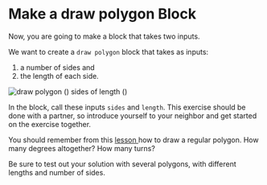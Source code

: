 # Make a draw polygon Block

Now, you are going to make a block that takes two inputs.

We want to create a `draw polygon` block that takes as inputs:

1. a number of sides and
2. the length of each side.

![draw polygon \(\) sides of length \(\)](https://beautyjoy.github.io/bjc-r/img/prog/polyblock.png)

In the block, call these inputs `sides` and `length`. This exercise should be done with a partner, so introduce yourself to your neighbor and get started on the exercise together.

You should remember from this [lesson ](drawing-regular-polygons-with-repeat.md)how to draw a regular polygon. How many degrees altogether? How many turns?

Be sure to test out your solution with several polygons, with different lengths and number of sides.

